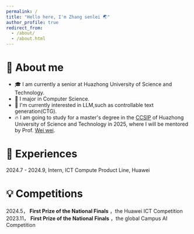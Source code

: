 ```yaml
---
permalink: /
title: "Hello here, I'm Zhang senlei 🌏"
author_profile: true
redirect_from: 
  - /about/
  - /about.html
---
```


# 🚀 About me

- 🎓 I am currently a senior at Huazhong University of Science and Technology.
- 👀 I major in Computer Science.
- 🔭 I'm currently interested in LLM,such as controllable text generation(CTG).
- 🔥 I am going to study for a master's degree in the [CCSIP](http://cciip.cs.hust.edu.cn/index.htm) of Huazhong University of Science and Technology in 2025, where I will be mentored by Prof. [Wei wei](https://www.eric-weiwei.com).

# 🔆 Experiences

2024.7 - 2024.9, Intern, ICT Compute Product Line, Huawei

# 💡 Competitions

2024.5，  **First Prize of the National Finals** ，the Huawei ICT Competition  
2023.11， **First Prize of the National Finals** ，the global Campus AI Competition  
